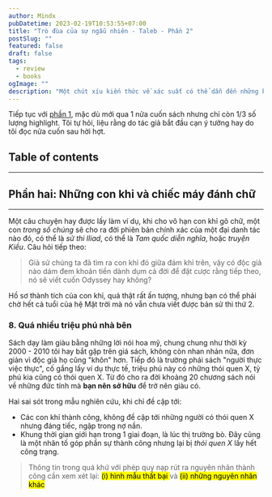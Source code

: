 ```yaml
---
author: Mindx
pubDatetime: 2023-02-19T10:53:55+07:00
title: "Trò đùa của sự ngẫu nhiên - Taleb - Phần 2"
postSlug: ""
featured: false
draft: false
tags:
  - review
  - books
ogImage: ""
description: "Một chút xíu kiến thức về xác suất có thể dẫn đến những kết quả tệ hại hơn rất nhiều so với việc không hề biết gì về xác suất."
---
```


Tiếp tục với [phần 1](trò-đùa-của-sự-ngẫu-nhiên---taleb), mặc dù mới qua 1 nửa cuốn sách nhưng chỉ còn 1/3 số lượng highlight. Tôi tự hỏi, liệu rằng do tác giả bắt đầu cạn ý tưởng hay do tôi đọc nửa cuốn sau hời hợt. 

## Table of contents

---
## Phần hai: Những con khỉ và chiếc máy đánh chữ
---

Một câu chuyện hay được lấy làm ví dụ, khi cho vô hạn con khỉ gõ chữ, một con _trong số chúng_ sẽ cho ra đời phiên bản chính xác của một đại danh tác nào đó, có thể là _sử thi Iliad_, có thể là _Tam quốc diễn nghĩa_, hoặc _truyện Kiều_. Câu hỏi tiếp theo:

> Giả sử chúng ta đã tìm ra con khỉ đó giữa đám khỉ trên, vậy có độc giả nào dám đem khoản tiền dành dụm cả đời để đặt cược rằng tiếp theo, nó sẽ viết cuốn Odyssey hay không?

Hồ sơ thành tích của con khỉ, quả thật rất ấn tượng, nhưng bạn có thể phải chờ hết cả tuổi của hệ Mặt trời mà nó vẫn chưa viết được bản sử thi thứ 2.

### 8. Quá nhiều triệu phú nhà bên

Sách dạy làm giàu bằng những lời nói hoa mỹ, chung chung như thời kỳ 2000 - 2010 tôi hay bắt gặp trên giá sách, không còn nhan nhản nữa, đơn giản vì độc giả họ cũng "khôn" hơn. Tiếp đó là trường phái sách "người thực việc thực", cố gắng lấy ví dụ thực tế, triệu phú này có những thói quen X, tỷ phú kia cũng có thói quen X. Từ đó cho ra đời khoảng 20 chương sách nói về những đức tính mà **bạn nên sở hữu** để trở nên giàu có.

Hai sai sót trong mẫu nghiên cứu, khi chỉ đề cập tới:
- Các con khỉ thành công, không đề cập tới những người có thói quen X nhưng đáng tiếc, ngập trong nợ nần.
- Khung thời gian giới hạn trong 1 giai đoạn, là lúc thị trường bò. Đây cũng là một nhân tố góp phần sự thành công nhưng lại bị _thói quen X_ lấy hết công trạng.

> Thông tin trong quá khứ với phép quy nạp rút ra nguyên nhân thành công cần xem xét lại: <mark>(i) hình mẫu thất bại </mark> và <mark>(ii) những nguyên nhân khác  </mark>
